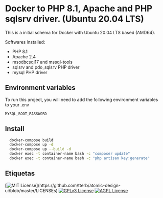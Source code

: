 
# Docker to PHP 8.1, Apache and PHP sqlsrv driver. (Ubuntu 20.04 LTS)

This is a initial schema for Docker with Ubuntu 20.04 LTS based (AMD64).

Softwares Installed:
- PHP 8.1
- Apache 2.4
- msodbcsql17 and mssql-tools 
- sqlsrv and pdo_sqlsrv PHP driver
- mysql PHP driver






## Environment variables

To run this project, you will need to add the following environment variables to your .env

`MYSQL_ROOT_PASSWORD`



## Install


```bash
  docker-compose build
  docker-compose up -d
  docker-compose up --build -d
  docker exec -t container-name bash -c "composer update"
  docker exec -t container-name bash -c "php artisan key:generate"

```
    
## Etiquetas


[![MIT License](https://img.shields.io/apm/l/atomic-design-ui.svg?)](https://github.com/tterb/atomic-design-ui/blob/master/LICENSEs)
[![GPLv3 License](https://img.shields.io/badge/License-GPL%20v3-yellow.svg)](https://opensource.org/licenses/)
[![AGPL License](https://img.shields.io/badge/license-AGPL-blue.svg)](http://www.gnu.org/licenses/agpl-3.0)



